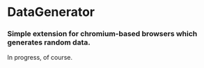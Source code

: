 # DataGenerator

### Simple extension for chromium-based browsers which generates random data. 
In progress, of course.
